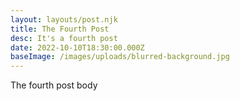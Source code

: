 ```yaml
---
layout: layouts/post.njk
title: The Fourth Post
desc: It's a fourth post
date: 2022-10-10T18:30:00.000Z
baseImage: /images/uploads/blurred-background.jpg
---
```

T﻿he fourth post body